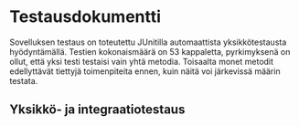 <h1> Testausdokumentti </h1>

Sovelluksen testaus on toteutettu JUnitilla automaattista yksikkötestausta hyödyntämällä. Testien kokonaismäärä on 53 kappaletta,
pyrkimyksenä on ollut, että yksi testi testaisi vain yhtä metodia. Toisaalta monet metodit edellyttävät tiettyjä toimenpiteita ennen, kuin näitä voi järkevissä määrin testata.

<h2> Yksikkö- ja integraatiotestaus </h2>

